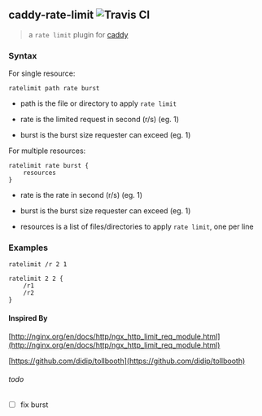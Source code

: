 ## caddy-rate-limit ![Travis CI](https://img.shields.io/travis/xuqingfeng/caddy-rate-limit/master.svg?style=flat-square)
>a `rate limit` plugin for [caddy](https://caddyserver.com/)

### Syntax

For single resource:

```
ratelimit path rate burst
```

- path is the file or directory to apply `rate limit`

- rate is the limited request in second (r/s) (eg. 1)

- burst is the burst size requester can exceed (eg. 1)


For multiple resources:

```
ratelimit rate burst {
    resources
}
```

- rate is the rate in second (r/s) (eg. 1)

- burst is the burst size requester can exceed (eg. 1)

- resources is a list of files/directories to apply `rate limit`, one per line

### Examples

`ratelimit /r 2 1`

```
ratelimit 2 2 {
    /r1
    /r2
}
```

#### Inspired By

[http://nginx.org/en/docs/http/ngx_http_limit_req_module.html](http://nginx.org/en/docs/http/ngx_http_limit_req_module.html)

[https://github.com/didip/tollbooth](https://github.com/didip/tollbooth)


###### todo

- [ ] fix burst